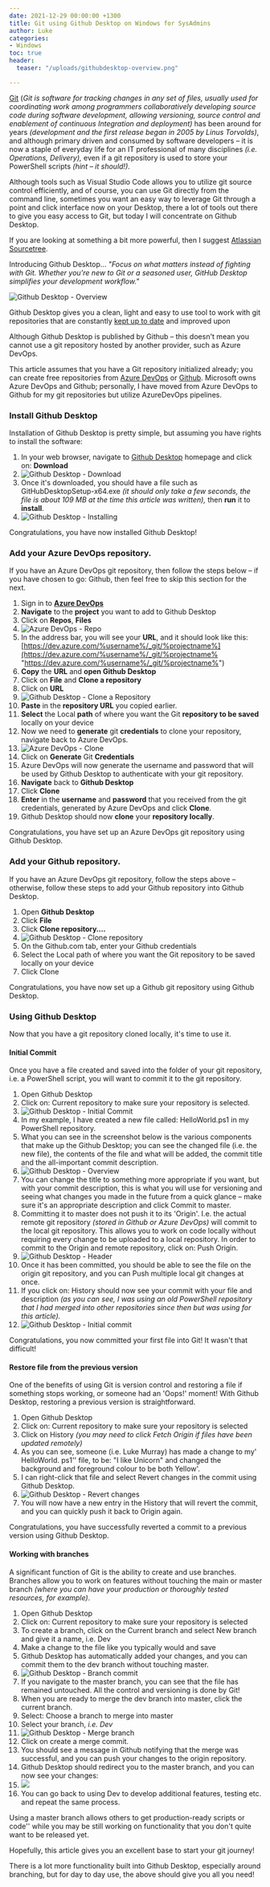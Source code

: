 ```yaml
---
date: 2021-12-29 00:00:00 +1300
title: Git using Github Desktop on Windows for SysAdmins
author: Luke
categories:
- Windows
toc: true
header:
  teaser: "/uploads/githubdesktop-overview.png"

---
```

[Git](https://en.wikipedia.org/wiki/Git) (_Git is software for tracking changes in any set of files, usually used for coordinating work among programmers collaboratively developing source code during software development, allowing versioning, source control and enablement of continuous Integration and deployment)_ has been around for years _(development and the first release began in 2005 by Linus Torvolds)_, and although primary driven and consumed by software developers – it is now a staple of everyday life for an IT professional of many disciplines _(i.e. Operations, Delivery),_ even if a git repository is used to store your PowerShell scripts _(hint – it should!)_.

Although tools such as Visual Studio Code allows you to utilize git source control efficiently, and of course, you can use Git directly from the command line, sometimes you want an easy way to leverage Git through a point and click interface now on your Desktop, there a lot of tools out there to give you easy access to Git, but today I will concentrate on Github Desktop.

If you are looking at something a bit more powerful, then I suggest [Atlassian Sourcetree](https://www.atlassian.com/software/sourcetree "Atlassian Sourcetree").

Introducing Github Desktop... _"Focus on what matters instead of fighting with Git. Whether you're new to Git or a seasoned user, GitHub Desktop simplifies your development workflow."_

![Github Desktop - Overview](/uploads/githubdesktop-overview.png "Github Desktop - Overview")

Github Desktop gives you a clean, light and easy to use tool to work with git repositories that are constantly [kept up to date](https://github.com/desktop/desktop "Github Desktop - Github") and improved upon

Although Github Desktop is published by Github – this doesn't mean you cannot use a git repository hosted by another provider, such as Azure DevOps.

This article assumes that you have a Git repository initialized already; you can create free repositories from [Azure DevOps](https://azure.microsoft.com/en-us/services/devops/?nav=min "Azure DevOps") or [Github](https://github.com/ "GitHub"). Microsoft owns Azure DevOps and Github; personally, I have moved from Azure DevOps to Github for my git repositories but utilize AzureDevOps pipelines.

### Install Github Desktop

Installation of Github Desktop is pretty simple, but assuming you have rights to install the software:

1. In your web browser, navigate to [Github Desktop](https://desktop.github.com/) homepage and click on: **Download**
2. ![Github Desktop - Download](/uploads/githubdesktop-download.png "Github Desktop - Download")
3. Once it's downloaded, you should have a file such as GitHubDesktopSetup-x64.exe _(it should only take a few seconds, the file is about 109 MB at the time this article was written),_ then **run** it to **install**.
4. ![Github Desktop - Installing](/uploads/githubdesktop-installing.png "Github Desktop - Installing")

Congratulations, you have now installed Github Desktop!

### Add your Azure DevOps repository.

If you have an Azure DevOps git repository, then follow the steps below – if you have chosen to go: Github, then feel free to skip this section for the next.

 1. Sign in to [**Azure DevOps**](https://azure.microsoft.com/en-us/services/devops/?nav=min "Azure DevOps")
 2. **Navigate** to the **project** you want to add to Github Desktop
 3. Click on **Repos**, **Files**
 4. ![Azure DevOps - Repo](/uploads/azuredevops-repos.png "Azure DevOps - Repo")
 5. In the address bar, you will see your **URL**, and it should look like this: [https://dev.azure.com/%username%/_git/%projectname%](https://dev.azure.com/%username%/_git/%projectname% "https://dev.azure.com/%username%/_git/%projectname%")
 6. **Copy** the **URL** and **open Github Desktop**
 7. Click on **File** and **Clone a repository**
 8. Click on **URL**
 9. ![Github Desktop - Clone a Repository](/uploads/githubdesktop-clonearepo.png "Github Desktop - Clone a Repository")
10. **Paste** in the **repository URL** you copied earlier.
11. **Select** the Local **path** of where you want the Git **repository to be saved** locally on your device
12. Now we need to **generate** git **credentials** to clone your repository, navigate back to Azure DevOps.
13. ![Azure DevOps - Clone](/uploads/azuredevops-clonerepo.png "Azure DevOps - Clone")
14. Click on **Generate** Git **Credentials**
15. Azure DevOps will now generate the username and password that will be used by Github Desktop to authenticate with your git repository.
16. **Navigate** back to **Github Desktop**
17. Click **Clone**
18. **Enter** in the **username** and **password** that you received from the git credentials, generated by Azure DevOps and click **Clone**.
19. Github Desktop should now **clone** your **repository locally**.

Congratulations, you have set up an Azure DevOps git repository using Github Desktop.

### Add your Github repository.

If you have an Azure DevOps git repository, follow the steps above – otherwise, follow these steps to add your Github repository into Github Desktop.

1. Open **Github Desktop**
2. Click **File**
3. Click **Clone repository….**
4. ![Github Desktop - Clone repository](/uploads/githubdesktop-cloneareposnap.png "Github Desktop - Clone repository")
5. On the Github.com tab, enter your Github credentials
6. Select the Local path of where you want the Git repository to be saved locally on your device
7. Click Clone

Congratulations, you have now set up a Github git repository using Github Desktop.

### Using Github Desktop

Now that you have a git repository cloned locally, it's time to use it.

#### Initial Commit

Once you have a file created and saved into the folder of your git repository, i.e. a PowerShell script, you will want to commit it to the git repository.

 1. Open Github Desktop
 2. Click on: Current repository to make sure your repository is selected.
 3. ![Github Desktop - Initial Commit](/uploads/githubdesktop-initialhelloworld.png "Github Desktop - Initial Commit")
 4. In my example, I have created a new file called: HelloWorld.ps1 in my PowerShell repository.
 5. What you can see in the screenshot below is the various components that make up the Github Desktop; you can see the changed file (i.e. the new file), the contents of the file and what will be added, the commit title and the all-important commit description.
 6. ![Github Desktop - Overview](/uploads/githubdesktop-productoverview.png "Github Desktop - Overview")
 7. You can change the title to something more appropriate if you want, but with your commit description, this is what you will use for versioning and seeing what changes you made in the future from a quick glance – make sure it's an appropriate description and click Commit to master.
 8. Committing it to master does not push it to its 'Origin'. I.e. the actual remote git repository _(stored in Github or Azure DevOps)_ will commit to the local git repository. This allows you to work on code locally without requiring every change to be uploaded to a local repository. In order to commit to the Origin and remote repository, click on: Push Origin.
 9. ![Github Desktop - Header](/uploads/githubdesktop-header.png "Github Desktop - Header")
10. Once it has been committed, you should be able to see the file on the origin git repository, and you can Push multiple local git changes at once.
11. If you click on: History should now see your commit with your file and description _(as you can see, I was using an old PowerShell repository that I had merged into other repositories since then but was using for this article)._
12. ![Github Desktop - Initial commit](/uploads/githubdesktop-initialhelloworldcommit.png "Github Desktop - Initial commit")

Congratulations, you now committed your first file into Git! It wasn't that difficult!

#### Restore file from the previous version

One of the benefits of using Git is version control and restoring a file if something stops working, or someone had an 'Oops!' moment! With Github Desktop, restoring a previous version is straightforward.

1. Open Github Desktop
2. Click on: Current repository to make sure your repository is selected
3. Click on History _(you may need to click Fetch Origin if files have been updated remotely)_
4. As you can see, someone (i.e. Luke Murray) has made a change to my' HelloWorld. ps1'' file, to be: "I like Unicorn" and changed the background and foreground colour to be both Yellow'.
5. I can right-click that file and select Revert changes in the commit using Github Desktop.
6. ![Github Desktop - Revert changes](/uploads/githubdesktop-revertchanges.png "Github Desktop - Revert changes")
7. You will now have a new entry in the History that will revert the commit, and you can quickly push it back to Origin again.

Congratulations, you have successfully reverted a commit to a previous version using Github Desktop.

#### Working with branches

A significant function of Git is the ability to create and use branches. Branches allow you to work on features without touching the main or master branch _(where you can have your production or thoroughly tested resources, for example)_.

 1. Open Github Desktop
 2. Click on: Current repository to make sure your repository is selected
 3. To create a branch, click on the Current branch and select New branch and give it a name, i.e. Dev
 4. Make a change to the file like you typically would and save
 5. Github Desktop has automatically added your changes, and you can commit them to the dev branch without touching master.
 6. ![Github Desktop - Branch commit](/uploads/githubdesktop-branchcommit.png "Github Desktop - Branch commit")
 7. If you navigate to the master branch, you can see that the file has remained untouched. All the control and versioning is done by Git!
 8. When you are ready to merge the dev branch into master, click the current branch.
 9. Select: Choose a branch to merge into master
10. Select your branch, _i.e. Dev_
11. ![Github Desktop - Merge branch](/uploads/githubdesktop-branchmerge.png "Github Desktop - Merge branch")
12. Click on create a merge commit.
13. You should see a message in Github notifying that the merge was successful, and you can push your changes to the origin repository.
14. Github Desktop should redirect you to the master branch, and you can now see your changes:
15. ![](/uploads/githubdesktop-branchcommited.png)
16. You can go back to using Dev to develop additional features, testing etc. and repeat the same process.

Using a master branch allows others to get production-ready scripts or code'' while you may be still working on functionality that you don't quite want to be released yet.

Hopefully, this article gives you an excellent base to start your git journey! 

There is a lot more functionality built into Github Desktop, especially around branching, but for day to day use, the above should give you all you need!